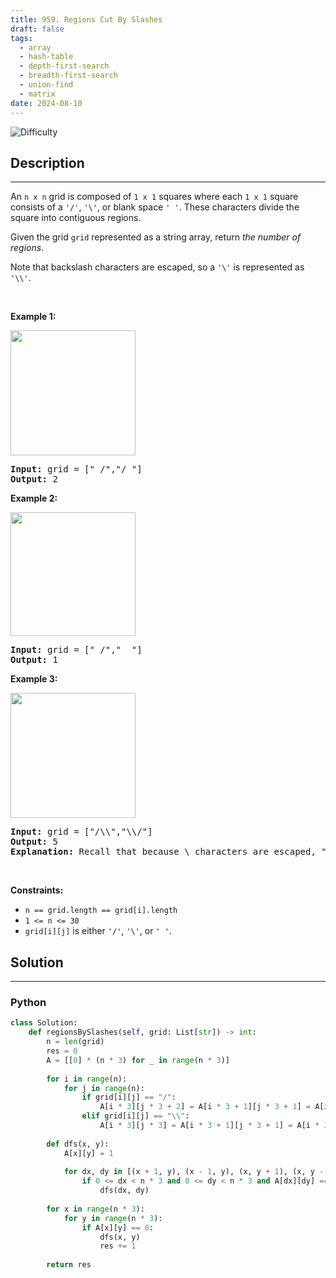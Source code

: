 ```yaml
---
title: 959. Regions Cut By Slashes
draft: false
tags: 
  - array
  - hash-table
  - depth-first-search
  - breadth-first-search
  - union-find
  - matrix
date: 2024-08-10
---
```


![Difficulty](https://img.shields.io/badge/Difficulty-Medium-blue.svg)

## Description

---
<p>An <code>n x n</code> grid is composed of <code>1 x 1</code> squares where each <code>1 x 1</code> square consists of a <code>&#39;/&#39;</code>, <code>&#39;\&#39;</code>, or blank space <code>&#39; &#39;</code>. These characters divide the square into contiguous regions.</p>

<p>Given the grid <code>grid</code> represented as a string array, return <em>the number of regions</em>.</p>

<p>Note that backslash characters are escaped, so a <code>&#39;\&#39;</code> is represented as <code>&#39;\\&#39;</code>.</p>

<p>&nbsp;</p>
<p><strong class="example">Example 1:</strong></p>
<img alt="" src="https://assets.leetcode.com/uploads/2018/12/15/1.png" style="width: 200px; height: 200px;" />
<pre>
<strong>Input:</strong> grid = [&quot; /&quot;,&quot;/ &quot;]
<strong>Output:</strong> 2
</pre>

<p><strong class="example">Example 2:</strong></p>
<img alt="" src="https://assets.leetcode.com/uploads/2018/12/15/2.png" style="width: 200px; height: 198px;" />
<pre>
<strong>Input:</strong> grid = [&quot; /&quot;,&quot;  &quot;]
<strong>Output:</strong> 1
</pre>

<p><strong class="example">Example 3:</strong></p>
<img alt="" src="https://assets.leetcode.com/uploads/2018/12/15/4.png" style="width: 200px; height: 200px;" />
<pre>
<strong>Input:</strong> grid = [&quot;/\\&quot;,&quot;\\/&quot;]
<strong>Output:</strong> 5
<strong>Explanation: </strong>Recall that because \ characters are escaped, &quot;\\/&quot; refers to \/, and &quot;/\\&quot; refers to /\.
</pre>

<p>&nbsp;</p>
<p><strong>Constraints:</strong></p>

<ul>
	<li><code>n == grid.length == grid[i].length</code></li>
	<li><code>1 &lt;= n &lt;= 30</code></li>
	<li><code>grid[i][j]</code> is either <code>&#39;/&#39;</code>, <code>&#39;\&#39;</code>, or <code>&#39; &#39;</code>.</li>
</ul>


## Solution

---
### Python
``` py title='regions-cut-by-slashes'
class Solution:
    def regionsBySlashes(self, grid: List[str]) -> int:
        n = len(grid)
        res = 0
        A = [[0] * (n * 3) for _ in range(n * 3)]
        
        for i in range(n):
            for j in range(n):
                if grid[i][j] == "/":
                    A[i * 3][j * 3 + 2] = A[i * 3 + 1][j * 3 + 1] = A[i * 3 + 2][j * 3] = 1
                elif grid[i][j] == "\\":
                    A[i * 3][j * 3] = A[i * 3 + 1][j * 3 + 1] = A[i * 3 + 2][j * 3 + 2] = 1
                    
        def dfs(x, y):
            A[x][y] = 1
            
            for dx, dy in [(x + 1, y), (x - 1, y), (x, y + 1), (x, y - 1)]:
                if 0 <= dx < n * 3 and 0 <= dy < n * 3 and A[dx][dy] == 0:
                    dfs(dx, dy)
        
        for x in range(n * 3):
            for y in range(n * 3):
                if A[x][y] == 0:
                    dfs(x, y)
                    res += 1
        
        return res

```

